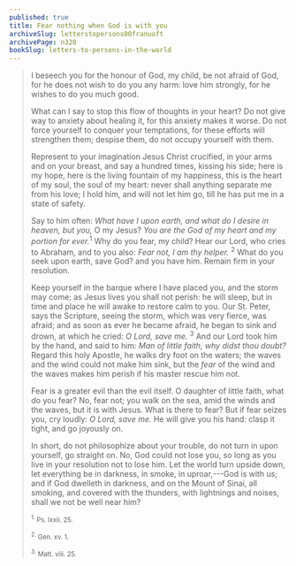 ```yaml
---
published: true
title: Fear nothing when God is with you
archiveSlug: letterstopersons00franuoft
archivePage: n328
bookSlug: letters-to-persons-in-the-world
---
```


> I beseech you for the honour of God, my child, be not afraid of God, for he does not wish to do you any harm: love him strongly, for he wishes to do you much good.
>
> What can I say to stop this flow of thoughts in your heart? Do not give way to anxiety about healing it, for this anxiety makes it worse. Do not force yourself to conquer your temptations, for these efforts will strengthen them; despise them, do not occupy yourself with them.
>
> Represent to your imagination Jesus Christ crucified, in your arms and on your breast, and say a hundred times, kissing his side; here is my hope, here is the living fountain of my happiness, this is the heart of my soul, the soul of my heart: never shall anything separate me from his love; I hold him, and will not let him go, till he has put me in a state of safety.
>
> Say to him often: *What have I upon earth, and what do I desire in heaven, but you,* O my Jesus? *You are the God of my heart and my portion for ever.*<sup>1</sup> Why do you fear, my child? Hear our Lord, who cries to Abraham, and to you also: *Fear not, I am thy helper.* <sup>2</sup> What do you seek upon earth, save God? and you have him. Remain firm in your resolution.
>
> Keep yourself in the barque where I have placed you, and the storm may come; as Jesus lives you shall not perish: he will sleep, but in time and place he will awake to restore calm to you. Our St. Peter, says the Scripture, seeing the storm, which was very fierce, was afraid; and as soon as ever he became afraid, he began to sink and drown, at which he cried: *O Lord, save me.* <sup>3</sup> And our Lord took him by the hand, and said to him: *Man of little faith, why didst thou doubt?* Regard this holy Apostle, he walks dry foot on the waters; the waves and the wind could not make him sink, but the *fear* of the wind and the waves makes him perish if his master rescue him not.
>
> Fear is a greater evil than the evil itself. O daughter of little faith, what do you fear? No, fear not; you walk on the sea, amid the winds and the waves, but it is with Jesus. What is there to fear? But if fear seizes you, cry loudly: *O Lord, save me.* He will give you his hand: clasp it tight, and go joyously on.
>
> In short, do not philosophize about your trouble, do not turn in upon yourself, go straight on. No, God could not lose you, so long as you live in your resolution not to lose him. Let the world turn upside down, let everything be in darkness, in smoke, in uproar,---God is with us; and if God dwelleth in darkness, and on the Mount of Sinai, all smoking, and covered with the thunders, with lightnings and noises, shall we not be well near him?
>
> <small><sup>1.</sup> Ps. lxxii. 25.</small>
>
> <small><sup>2.</sup> Gen. xv. 1.</small>
>
> <small><sup>3.</sup> Matt. viii. 25.</small>
